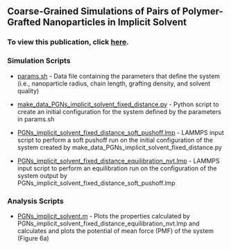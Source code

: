 ## Coarse-Grained Simulations of Pairs of Polymer-Grafted Nanoparticles in Implicit Solvent
### To view this publication, click [here]().

### Simulation Scripts

- [params.sh](https://github.com/hall-polymers/published-work/blob/master/2025-paccievaristo2025pgns/params.sh) - Data file containing the parameters that define the system (i.e., nanoparticle radius, chain length, grafting density, and solvent quality)

- [make_data_PGNs_implicit_solvent_fixed_distance.py](https://github.com/hall-polymers/published-work/blob/master/2025-paccievaristo2025pgns/make_data_PGNs_implicit_solvent_fixed_distance.py) - Python script to create an initial configuration for the system defined by the parameters in params.sh

- [PGNs_implicit_solvent_fixed_distance_soft_pushoff.lmp](https://github.com/hall-polymers/published-work/blob/master/2025-paccievaristo2025pgns/PGNs_implicit_solvent_fixed_distance_soft_pushoff.lmp) - LAMMPS input script to perform a soft pushoff run on the initial configuration of the system created by make_data_PGNs_implicit_solvent_fixed_distance.py

- [PGNs_implicit_solvent_fixed_distance_equilibration_nvt.lmp](https://github.com/hall-polymers/published-work/blob/master/2025-paccievaristo2025pgns/PGNs_implicit_solvent_fixed_distance_equilibration_nvt.lmp) - LAMMPS input script to perform an equilibration run on the configuration of the system output by PGNs_implicit_solvent_fixed_distance_soft_pushoff.lmp

### Analysis Scripts

- [PGNs_implicit_solvent.m](https://github.com/hall-polymers/published-work/blob/master/2025-paccievaristo2025pgns/PGNs_implicit_solvent.m) - Plots the properties calculated by PGNs_implicit_solvent_fixed_distance_equilibration_nvt.lmp and calculates and plots the potential of mean force (PMF) of the system (Figure 6a)
